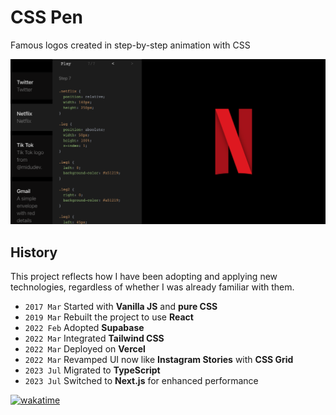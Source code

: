 
# CSS Pen

Famous logos created in step-by-step animation with CSS

![](public/csspen_og.png)

## History

This project reflects how I have been adopting and applying new technologies, regardless of whether I was already familiar with them.

- `2017 Mar` Started with **Vanilla JS** and **pure CSS**  
- `2019 Mar` Rebuilt the project to use **React**  
- `2022 Feb` Adopted **Supabase**  
- `2022 Mar` Integrated **Tailwind CSS**  
- `2022 Mar` Deployed on **Vercel**  
- `2022 Mar` Revamped UI now like **Instagram Stories** with **CSS Grid** 
- `2023 Jul` Migrated to **TypeScript**  
- `2023 Jul` Switched to **Next.js** for enhanced performance  

[![wakatime](https://wakatime.com/badge/user/c8d2802f-0742-4964-bd79-1cb374b6de43/project/84223879-6d76-45d7-97ef-da701a20bcf6.svg)](#)